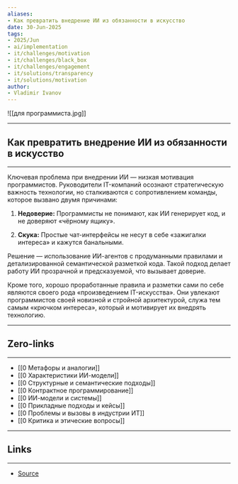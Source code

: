 ```yaml
---
aliases: 
- Как превратить внедрение ИИ из обязанности в искусство 
date: 30-Jun-2025
tags:
- 2025/Jun
- ai/implementation
- it/challenges/motivation
- it/challenges/black_box
- it/challenges/engagement
- it/solutions/transparency
- it/solutions/motivation
author:
- Vladimir Ivanov
---
```

![[для программиста.jpg]]

-----
##  Как превратить внедрение ИИ из обязанности в искусство 
-----
Ключевая проблема при внедрении ИИ — низкая мотивация программистов. Руководители IT-компаний осознают стратегическую важность технологии, но сталкиваются с сопротивлением команды, которое вызвано двумя причинами:

1. **Недоверие:** Программисты не понимают, как ИИ генерирует код, и не доверяют «чёрному ящику».
    
2. **Скука:** Простые чат-интерфейсы не несут в себе «зажигалки интереса» и кажутся банальными.
    

Решение — использование ИИ-агентов с продуманными правилами и детализированной семантической разметкой кода. Такой подход делает работу ИИ прозрачной и предсказуемой, что вызывает доверие.

Кроме того, хорошо проработанные правила и разметки сами по себе являются своего рода «произведением IT-искусства». Они увлекают программистов своей новизной и стройной архитектурой, служа тем самым «крючком интереса», который и мотивирует их внедрять технологию.

---
## Zero-links
---
- [[0 Метафоры и аналогии]]
- [[0 Характеристики ИИ-модели]]
- [[0 Структурные и семантические подходы]]
- [[0 Контрактное программирование]]
- [[0 ИИ-модели и системы]]
- [[0 Прикладные подходы и кейсы]]
- [[0 Проблемы и вызовы в индустрии ИТ]]
- [[0 Критика и этические вопросы]]

---
## Links
---
- [Source](https://t.me/turboproject/1744)